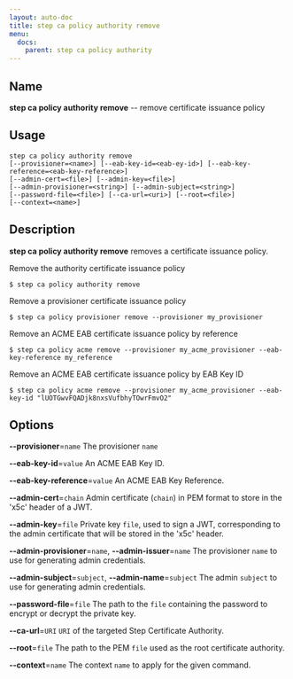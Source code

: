 ```yaml
---
layout: auto-doc
title: step ca policy authority remove
menu:
  docs:
    parent: step ca policy authority
---
```


## Name
**step ca policy authority remove** -- remove certificate issuance policy

## Usage

```raw
step ca policy authority remove 
[--provisioner=<name>] [--eab-key-id=<eab-ey-id>] [--eab-key-reference=<eab-key-reference>]
[--admin-cert=<file>] [--admin-key=<file>]
[--admin-provisioner=<string>] [--admin-subject=<string>]
[--password-file=<file>] [--ca-url=<uri>] [--root=<file>]
[--context=<name>]
```

## Description

**step ca policy authority remove** removes a certificate issuance policy.

Remove the authority certificate issuance policy
```shell
$ step ca policy authority remove
```

Remove a provisioner certificate issuance policy
```shell
$ step ca policy provisioner remove --provisioner my_provisioner
```

Remove an ACME EAB certificate issuance policy by reference
```shell
$ step ca policy acme remove --provisioner my_acme_provisioner --eab-key-reference my_reference
```

Remove an ACME EAB certificate issuance policy by EAB Key ID
```shell
$ step ca policy acme remove --provisioner my_acme_provisioner --eab-key-id "lUOTGwvFQADjk8nxsVufbhyTOwrFmvO2"
```


## Options


**--provisioner**=`name`
The provisioner `name`

**--eab-key-id**=`value`
An ACME EAB Key ID.

**--eab-key-reference**=`value`
An ACME EAB Key Reference.

**--admin-cert**=`chain`
Admin certificate (`chain`) in PEM format to store in the 'x5c' header of a JWT.

**--admin-key**=`file`
Private key `file`, used to sign a JWT, corresponding to the admin certificate that will
be stored in the 'x5c' header.

**--admin-provisioner**=`name`, **--admin-issuer**=`name`
The provisioner `name` to use for generating admin credentials.

**--admin-subject**=`subject`, **--admin-name**=`subject`
The admin `subject` to use for generating admin credentials.

**--password-file**=`file`
The path to the `file` containing the password to encrypt or decrypt the private key.

**--ca-url**=`URI`
`URI` of the targeted Step Certificate Authority.

**--root**=`file`
The path to the PEM `file` used as the root certificate authority.

**--context**=`name`
The context `name` to apply for the given command.

